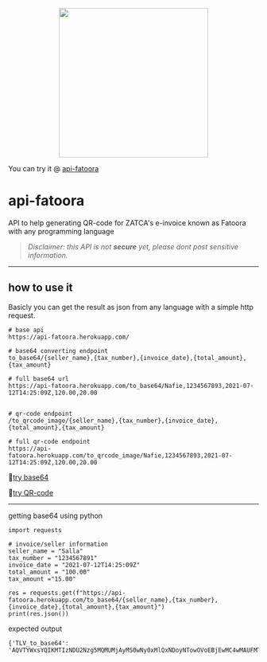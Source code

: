 <p align="center">
  <img align="center" src="https://github.com/NafieAlhilaly/api-fatoora/blob/main/images/secret-qr-code.png" width=300/>
</p>

You can try it @ [api-fatoora](https://api-fatoora.herokuapp.com/)
# api-fatoora
API to help generating QR-code for ZATCA's e-invoice known as Fatoora with any programming language

> _Disclaimer: this API is not **secure** yet, please dont post sensitive information._

---------
## how to use it 
Basicly you can get the result as json from any language with a simple http request.
```
# base api
https://api-fatoora.herokuapp.com/

# base64 converting endpoint
to_base64/{seller_name},{tax_number},{invoice_date},{total_amount},{tax_amount}

# full base64 url
https://api-fatoora.herokuapp.com/to_base64/Nafie,1234567893,2021-07-12T14:25:09Z,120.00,20.00


# qr-code endpoint
/to_qrcode_image/{seller_name},{tax_number},{invoice_date},{total_amount},{tax_amount}

# full qr-code endpoint
https://api-fatoora.herokuapp.com/to_qrcode_image/Nafie,1234567893,2021-07-12T14:25:09Z,120.00,20.00
```

🔗[try base64](https://api-fatoora.herokuapp.com/to_base64/Nafie,1234567893,2021-07-12T14:25:09Z,120.00,20.00)

🔗[try QR-code](https://api-fatoora.herokuapp.com/to_qrcode_image/Nafie,1234567893,2021-07-12T14:25:09Z,120.00,20.00)


------------

getting base64 using python 
```
import requests

# invoice/seller information
seller_name = "Salla"
tax_number = "1234567891"
invoice_date = "2021-07-12T14:25:09Z"
total_amount = "100.00"
tax_amount ="15.00"

res = requests.get(f"https://api-fatoora.herokuapp.com/to_base64/{seller_name},{tax_number},{invoice_date},{total_amount},{tax_amount}")
print(res.json())
```
expected output 
```
{'TLV_to_base64': 'AQVTYWxsYQIKMTIzNDU2Nzg5MQMUMjAyMS0wNy0xMlQxNDoyNTowOVoEBjEwMC4wMAUFMTUuMDA='}
```
